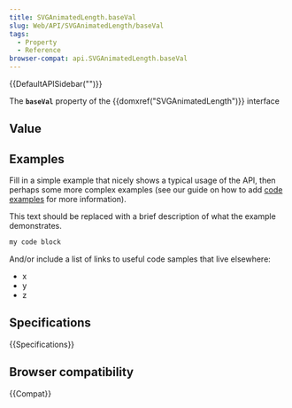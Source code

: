 ```yaml
---
title: SVGAnimatedLength.baseVal
slug: Web/API/SVGAnimatedLength/baseVal
tags:
  - Property
  - Reference
browser-compat: api.SVGAnimatedLength.baseVal
---
```

{{DefaultAPISidebar("")}}

The **`baseVal`** property of the {{domxref("SVGAnimatedLength")}} interface 

## Value



## Examples

Fill in a simple example that nicely shows a typical usage of the API, then perhaps some more complex examples (see our guide on how to add [code examples](/en-US/docs/MDN/Contribute/Structures/Code_examples) for more information).

This text should be replaced with a brief description of what the example demonstrates.

```js
my code block
```

And/or include a list of links to useful code samples that live elsewhere:

*   x
*   y
*   z

## Specifications

{{Specifications}}

## Browser compatibility

{{Compat}}


